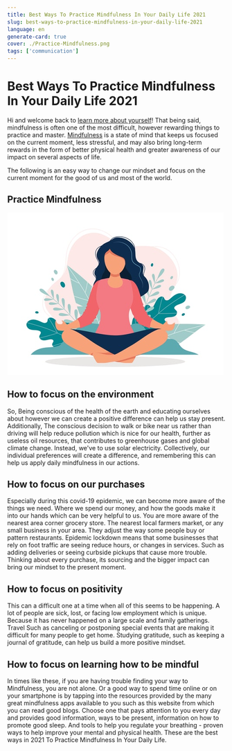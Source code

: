 ```yaml
---
title: Best Ways To Practice Mindfulness In Your Daily Life 2021
slug: best-ways-to-practice-mindfulness-in-your-daily-life-2021
language: en
generate-card: true
cover: ./Practice-Mindfulness.png
tags: ['communication']
---
```


# Best Ways To Practice Mindfulness In Your Daily Life 2021

Hi and welcome back to [learn more about yourself](https://learnmoreaboutyourself.com/)! That being said, mindfulness is often one of the most difficult, however rewarding things to practice and master. [Mindfulness](https://www.mindful.org/how-to-practice-mindfulness/s) is a state of mind that keeps us focused on the current moment, less stressful, and may also bring long-term rewards in the form of better physical health and greater awareness of our impact on several aspects of life.

The following is an easy way to change our mindset and focus on the current moment for the good of us and most of the world.

## Practice Mindfulness

![](./Practice-Mindfulness.png)

## How to focus on the environment

So, Being conscious of the health of the earth and educating ourselves about however we can create a positive difference can help us stay present. Additionally, The conscious decision to walk or bike near us rather than driving will help reduce pollution which is nice for our health, further as useless oil resources, that contributes to greenhouse gases and global climate change. Instead, we've to use solar electricity. Collectively, our individual preferences will create a difference, and remembering this can help us apply daily mindfulness in our actions.

## How to focus on our purchases

Especially during this covid-19 epidemic, we can become more aware of the things we need. Where we spend our money, and how the goods make it into our hands which can be very helpful to us. You are more aware of the nearest area corner grocery store. The nearest local farmers market, or any small business in your area. They adjust the way some people buy or pattern restaurants. Epidemic lockdown means that some businesses that rely on foot traffic are seeing reduce hours, or changes in services. Such as adding deliveries or seeing curbside pickups that cause more trouble. Thinking about every purchase, its sourcing and the bigger impact can bring our mindset to the present moment.

## How to focus on positivity

This can a difficult one at a time when all of this seems to be happening. A lot of people are sick, lost, or facing low employment which is unique. Because it has never happened on a large scale and family gatherings. Travel Such as canceling or postponing special events that are making it difficult for many people to get home. Studying gratitude, such as keeping a journal of gratitude, can help us build a more positive mindset.

## How to focus on learning how to be mindful

In times like these, if you are having trouble finding your way to Mindfulness, you are not alone. Or a good way to spend time online or on your smartphone is by tapping into the resources provided by the many great mindfulness apps available to you such as this website from which you can read good blogs. Choose one that pays attention to you every day and provides good information, ways to be present, information on how to promote good sleep. And tools to help you regulate your breathing - proven ways to help improve your mental and physical health. These are the best ways in 2021 To Practice Mindfulness In Your Daily Life.

